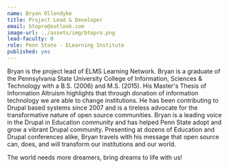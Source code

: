 ```yaml
---
name: Bryan Ollendyke
title: Project Lead & Developer
email: btopro@outlook.com
image-url: ../assets/img/btopro.png
lead-faculty: 0
role: Penn State - ELearning Institute
published: yes
---
```

Bryan is the project lead of ELMS Learning Network. Bryan is a graduate of the Pennsylvania State University College of Information, Sciences & Technology with a B.S. (2006) and M.S. (2015). His Master's Thesis of Information Altruism highlights that through donation of information technology we are able to change institutions. He has been contributing to Drupal based systems since 2007 and is a tireless advocate for the transformative nature of open source communities. Bryan is a leading voice in the Drupal in Education community and has helped Penn State adopt and grow a vibrant Drupal community. Presenting at dozens of Education and Drupal conferences alike, Bryan travels with his message that open source can, does, and will transform our institutions and our world.

The world needs more dreamers, bring dreams to life with us!